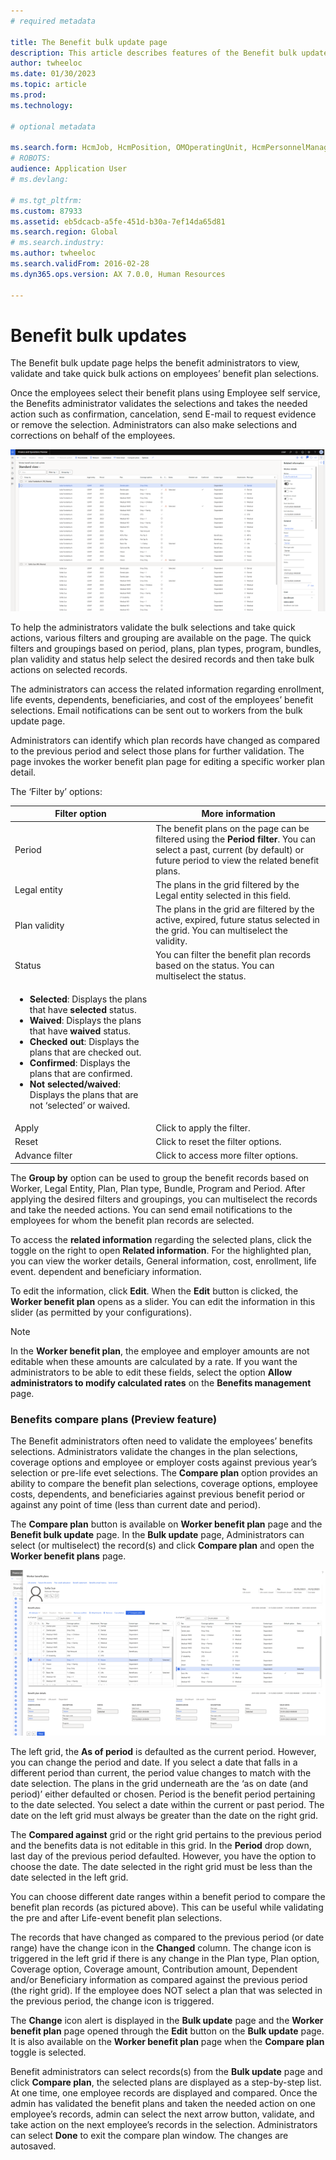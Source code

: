 ```yaml
---
# required metadata

title: The Benefit bulk update page 
description: This article describes features of the Benefit bulk update page. 
author: twheeloc
ms.date: 01/30/2023
ms.topic: article
ms.prod: 
ms.technology: 

# optional metadata

ms.search.form: HcmJob, HcmPosition, OMOperatingUnit, HcmPersonnelManagementWorkspace
# ROBOTS: 
audience: Application User
# ms.devlang: 

# ms.tgt_pltfrm: 
ms.custom: 87933
ms.assetid: eb5dcacb-a5fe-451d-b30a-7ef14da65d81
ms.search.region: Global
# ms.search.industry: 
ms.author: twheeloc
ms.search.validFrom: 2016-02-28
ms.dyn365.ops.version: AX 7.0.0, Human Resources

---
```


# Benefit bulk updates

The Benefit bulk update page helps the benefit administrators to view, validate and take quick bulk actions on employees’ benefit plan selections.  

Once the employees select their benefit plans using Employee self service, the Benefits administrator validates the selections and takes the needed action such as 
confirmation, cancelation, send E-mail to request evidence or remove the selection. Administrators can also make selections and corrections on behalf of the employees. 

![Benefit bulk update.](./media/benefit-bulk-update1.png)

To help the administrators validate the bulk selections and take quick actions, various filters and grouping are available on the page. The quick filters and groupings
based on period, plans, plan types, program, bundles, plan validity and status help select the desired records and then take bulk actions on selected records. 

The administrators can access the related information regarding enrollment, life events, dependents, beneficiaries, and cost of the employees’ benefit selections.
Email notifications can be sent out to workers from the bulk update page.

Administrators can identify which plan records have changed as compared to the previous period and select those plans for further validation. The page invokes the
worker benefit plan page for editing a specific worker plan detail.

The ‘Filter by’ options:

|Filter option|  More information|
|-----------------------------------|--------------------------|
|Period | The benefit plans on the page can be filtered using the **Period filter**. You can select a past, current (by default) or future period to view the related benefit plans.|
|Legal entity|	The plans in the grid filtered by the Legal entity selected in this field.|
|Plan validity|	The plans in the grid are filtered by the active, expired, future status selected in the grid. You can multiselect the validity.|
|Status|	You can filter the benefit plan records based on the status. You can multiselect the status.
<ul><li>**Selected**: Displays the plans that have **selected** status.</li><li>**Waived**: Displays the plans that have **waived** status.</li><li>**Checked out**: Displays the plans that are checked out. </li><li>**Confirmed**: Displays the plans that are confirmed. </li><li>**Not selected/waived**: Displays the plans that are not ‘selected’ or waived.</li></ul>    |
|Apply|	Click to apply the filter.|
|Reset|	Click to reset the filter options.|
|Advance filter|	Click to access more filter options.|


The **Group by** option can be used to group the benefit records based on Worker, Legal Entity, Plan, Plan type, Bundle, Program and Period. 
After applying the desired filters and groupings, you can multiselect the records and take the needed actions. You can send email notifications to the employees for 
whom the benefit plan records are selected.  

To access the **related information** regarding the selected plans, click the toggle on the right to open **Related information**. For the highlighted plan, you 
can view the worker details, General information, cost, enrollment, life event. dependent and beneficiary information. 

To edit the information, click **Edit**. When the **Edit** button is clicked, the **Worker benefit plan** opens as a slider. You can edit the information in this slider
(as permitted by your configurations). 

>[!NOTE]
>In the **Worker benefit plan**, the employee and employer amounts are not editable when these amounts are calculated by a rate. If you want the administrators to be able to edit these fields, select the option **Allow administrators to modify calculated rates** on the **Benefits management** page. 

### Benefits compare plans (Preview feature)
The Benefit administrators often need to validate the employees’ benefits selections. Administrators validate the changes in the plan selections, coverage options and 
employee or employer costs against previous year’s selection or pre-life evet selections. The **Compare plan** option provides an ability to compare the benefit plan 
selections, coverage options, employee costs, dependents, and beneficiaries against previous benefit period or against any point of time (less than current date and 
period). 

The **Compare plan** button is available on **Worker benefit plan** page and the **Benefit bulk update** page. In the **Bulk update** page, Administrators can 
select (or multiselect) the record(s) and click **Compare plan** and open the **Worker benefit plans** page. 

![Work benefit plan](./media/worker-benefit2.png)

The left grid, the **As of period** is defaulted as the current period. However, you can change the period and date. If you select a date that falls in a different 
period than current, the period value changes to match with the date selection. The plans in the grid underneath are the ‘as on date (and period)’ either defaulted or 
chosen. Period is the benefit period pertaining to the date selected. You select a date within the current or past period. The date on the left grid must always be
greater than the date on the right grid. 

The **Compared against** grid or the right grid pertains to the previous period and the benefits data is not editable in this grid. In the **Period** drop down, last day of the previous period defaulted. However, you have the option to choose the date. The date selected in the right grid must be less than the date selected in the left grid. 

You can choose different date ranges within a benefit period to compare the benefit plan records (as pictured above). This can be useful while validating the pre and after Life-event benefit plan selections. 

The records that have changed as compared to the previous period (or date range) have the change icon in the **Changed** column. The change icon is triggered in the left grid if there is any change in the Plan type, Plan option, Coverage option, Coverage amount, Contribution amount, Dependent and/or Beneficiary information as compared against the previous period (the right grid). If the employee does NOT select a plan that was selected in the previous period, the change icon is triggered. 

The **Change** icon alert is displayed in the **Bulk update** page and the **Worker benefit plan** page opened through the **Edit** button on the **Bulk update** page.
It is also available on the **Worker benefit plan** page when the **Compare plan** toggle is selected. 

Benefit administrators can select records(s) from the **Bulk update** page and click **Compare plan**, the selected plans are displayed as a step-by-step list. At one 
time, one employee records are displayed and compared. Once the admin has validated the benefit plans and taken the needed action on one employee’s records, admin can 
select the next arrow button, validate, and take action on the next employee’s records in the selection. Administrators can select **Done** to exit the compare plan 
window. The changes are autosaved. 



